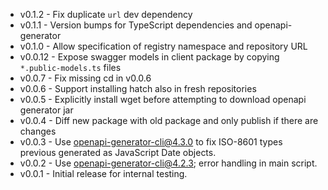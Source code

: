 - v0.1.2 - Fix duplicate `url` dev dependency
- v0.1.1 - Version bumps for TypeScript dependencies and openapi-generator
- v0.1.0 - Allow specification of registry namespace and repository URL
- v0.0.12 - Expose swagger models in client package by copying `*.public-models.ts` files
- v0.0.7 - Fix missing cd in v0.0.6
- v0.0.6 - Support installing hatch also in fresh repositories
- v0.0.5 - Explicitly install wget before attempting to download openapi generator jar
- v0.0.4 - Diff new package with old package and only publish if there are changes
- v0.0.3 - Use openapi-generator-cli@4.3.0 to fix ISO-8601 types previous generated as JavaScript Date objects.
- v0.0.2 - Use openapi-generator-cli@4.2.3; error handling in main script.
- v0.0.1 - Initial release for internal testing.
